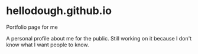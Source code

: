 # hellodough.github.io
Portfolio page for me

A personal profile about me for the public. Still working on it because I don't know what I want people to know.
